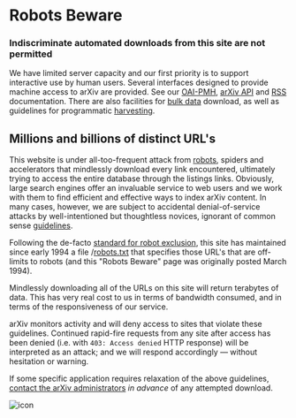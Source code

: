 # Robots Beware

### Indiscriminate automated downloads from this site are not permitted

We have limited server capacity and our first priority is to support
interactive use by human users. Several interfaces designed to
provide machine access to arXiv are provided. See our
[OAI-PMH](oa/index.md), [arXiv API](api/index.md) and [RSS](rss.md)
documentation. There are also facilities for [bulk
data](bulk_data.md) download, as well as guidelines for programmatic
[harvesting](bulk_data.md#harvest).

Millions and billions of distinct URL's
---------------------------------------

This website is under all-too-frequent attack from
[robots](http://www.robotstxt.org/faq/what.html), spiders and
accelerators that mindlessly download every link encountered, ultimately
trying to access the entire database through the listings links.
Obviously, large search engines offer an invaluable service to web users
and we work with them to find efficient and effective ways to index
arXiv content. In many cases, however, we are subject to accidental
denial-of-service attacks by well-intentioned but thoughtless novices,
ignorant of common sense
[guidelines](http://www.robotstxt.org/guidelines.html).

Following the de-facto [standard for robot
exclusion](http://www.robotstxt.org/orig.html), this site has maintained
since early 1994 a file /[robots.txt](/robots.txt) that specifies those
URL's that are off-limits to robots (and this "Robots Beware" page was
originally posted March 1994).

Mindlessly downloading all of the URLs on this site will return
terabytes of data. This has very real cost to us in terms of bandwidth
consumed, and in terms of the responsiveness of our service.

arXiv monitors activity and will deny access to sites that violate these
guidelines. Continued rapid-fire requests from
any site after access has been denied (i.e. with `403: Access denied`
HTTP response) will be interpreted as an attack; and we will respond
accordingly — without hesitation or warning.

If some specific application requires relaxation of the above
guidelines, [contact the arXiv administrators](contact.md) *in
advance* of any attempted download.

![icon](https://arxiv.org/icons/smullnb.gif)
